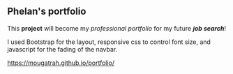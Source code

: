 
## Phelan's portfolio

This **project** will become my _professional portfolio_ for my future **_job search_**!

I used Bootstrap for the layout, responsive css to control font size, and javascript for the fading of the navbar. 

https://mougatrah.github.io/portfolio/
